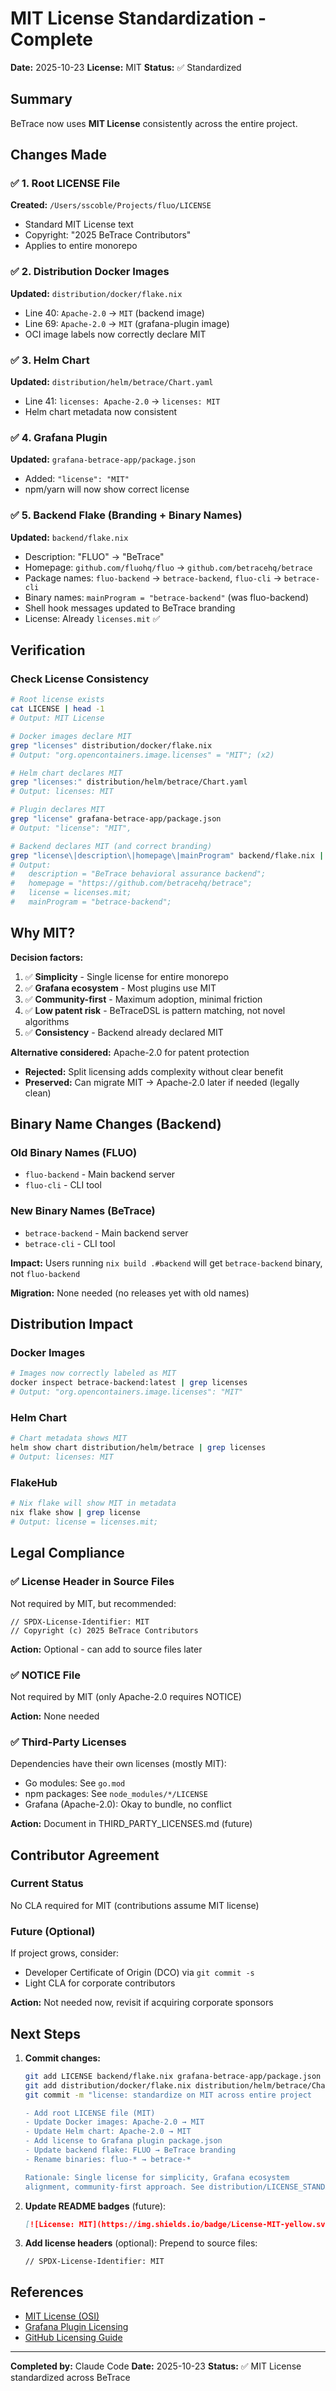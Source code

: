 # MIT License Standardization - Complete

**Date:** 2025-10-23
**License:** MIT
**Status:** ✅ Standardized

## Summary

BeTrace now uses **MIT License** consistently across the entire project.

## Changes Made

### ✅ 1. Root LICENSE File
**Created:** `/Users/sscoble/Projects/fluo/LICENSE`
- Standard MIT License text
- Copyright: "2025 BeTrace Contributors"
- Applies to entire monorepo

### ✅ 2. Distribution Docker Images
**Updated:** `distribution/docker/flake.nix`
- Line 40: `Apache-2.0` → `MIT` (backend image)
- Line 69: `Apache-2.0` → `MIT` (grafana-plugin image)
- OCI image labels now correctly declare MIT

### ✅ 3. Helm Chart
**Updated:** `distribution/helm/betrace/Chart.yaml`
- Line 41: `licenses: Apache-2.0` → `licenses: MIT`
- Helm chart metadata now consistent

### ✅ 4. Grafana Plugin
**Updated:** `grafana-betrace-app/package.json`
- Added: `"license": "MIT"`
- npm/yarn will now show correct license

### ✅ 5. Backend Flake (Branding + Binary Names)
**Updated:** `backend/flake.nix`
- Description: "FLUO" → "BeTrace"
- Homepage: `github.com/fluohq/fluo` → `github.com/betracehq/betrace`
- Package names: `fluo-backend` → `betrace-backend`, `fluo-cli` → `betrace-cli`
- Binary names: `mainProgram = "betrace-backend"` (was fluo-backend)
- Shell hook messages updated to BeTrace branding
- License: Already `licenses.mit` ✅

## Verification

### Check License Consistency
```bash
# Root license exists
cat LICENSE | head -1
# Output: MIT License

# Docker images declare MIT
grep "licenses" distribution/docker/flake.nix
# Output: "org.opencontainers.image.licenses" = "MIT"; (x2)

# Helm chart declares MIT
grep "licenses:" distribution/helm/betrace/Chart.yaml
# Output: licenses: MIT

# Plugin declares MIT
grep "license" grafana-betrace-app/package.json
# Output: "license": "MIT",

# Backend declares MIT (and correct branding)
grep "license\|description\|homepage\|mainProgram" backend/flake.nix | head -4
# Output:
#   description = "BeTrace behavioral assurance backend";
#   homepage = "https://github.com/betracehq/betrace";
#   license = licenses.mit;
#   mainProgram = "betrace-backend";
```

## Why MIT?

**Decision factors:**
1. ✅ **Simplicity** - Single license for entire monorepo
2. ✅ **Grafana ecosystem** - Most plugins use MIT
3. ✅ **Community-first** - Maximum adoption, minimal friction
4. ✅ **Low patent risk** - BeTraceDSL is pattern matching, not novel algorithms
5. ✅ **Consistency** - Backend already declared MIT

**Alternative considered:** Apache-2.0 for patent protection
- **Rejected:** Split licensing adds complexity without clear benefit
- **Preserved:** Can migrate MIT → Apache-2.0 later if needed (legally clean)

## Binary Name Changes (Backend)

### Old Binary Names (FLUO)
- `fluo-backend` - Main backend server
- `fluo-cli` - CLI tool

### New Binary Names (BeTrace)
- `betrace-backend` - Main backend server
- `betrace-cli` - CLI tool

**Impact:** Users running `nix build .#backend` will get `betrace-backend` binary, not `fluo-backend`

**Migration:** None needed (no releases yet with old names)

## Distribution Impact

### Docker Images
```bash
# Images now correctly labeled as MIT
docker inspect betrace-backend:latest | grep licenses
# Output: "org.opencontainers.image.licenses": "MIT"
```

### Helm Chart
```bash
# Chart metadata shows MIT
helm show chart distribution/helm/betrace | grep licenses
# Output: licenses: MIT
```

### FlakeHub
```bash
# Nix flake will show MIT in metadata
nix flake show | grep license
# Output: license = licenses.mit;
```

## Legal Compliance

### ✅ License Header in Source Files
Not required by MIT, but recommended:
```
// SPDX-License-Identifier: MIT
// Copyright (c) 2025 BeTrace Contributors
```

**Action:** Optional - can add to source files later

### ✅ NOTICE File
Not required by MIT (only Apache-2.0 requires NOTICE)

**Action:** None needed

### ✅ Third-Party Licenses
Dependencies have their own licenses (mostly MIT):
- Go modules: See `go.mod`
- npm packages: See `node_modules/*/LICENSE`
- Grafana (Apache-2.0): Okay to bundle, no conflict

**Action:** Document in THIRD_PARTY_LICENSES.md (future)

## Contributor Agreement

### Current Status
No CLA required for MIT (contributions assume MIT license)

### Future (Optional)
If project grows, consider:
- Developer Certificate of Origin (DCO) via `git commit -s`
- Light CLA for corporate contributors

**Action:** Not needed now, revisit if acquiring corporate sponsors

## Next Steps

1. **Commit changes:**
   ```bash
   git add LICENSE backend/flake.nix grafana-betrace-app/package.json
   git add distribution/docker/flake.nix distribution/helm/betrace/Chart.yaml
   git commit -m "license: standardize on MIT across entire project

   - Add root LICENSE file (MIT)
   - Update Docker images: Apache-2.0 → MIT
   - Update Helm chart: Apache-2.0 → MIT
   - Add license to Grafana plugin package.json
   - Update backend flake: FLUO → BeTrace branding
   - Rename binaries: fluo-* → betrace-*
   
   Rationale: Single license for simplicity, Grafana ecosystem
   alignment, community-first approach. See distribution/LICENSE_STANDARDIZATION.md"
   ```

2. **Update README badges** (future):
   ```markdown
   [![License: MIT](https://img.shields.io/badge/License-MIT-yellow.svg)](LICENSE)
   ```

3. **Add license headers** (optional):
   Prepend to source files:
   ```
   // SPDX-License-Identifier: MIT
   ```

## References

- [MIT License (OSI)](https://opensource.org/licenses/MIT)
- [Grafana Plugin Licensing](https://grafana.com/docs/grafana/latest/developers/plugins/)
- [GitHub Licensing Guide](https://docs.github.com/en/repositories/managing-your-repositorys-settings-and-features/customizing-your-repository/licensing-a-repository)

---

**Completed by:** Claude Code
**Date:** 2025-10-23
**Status:** ✅ MIT License standardized across BeTrace
